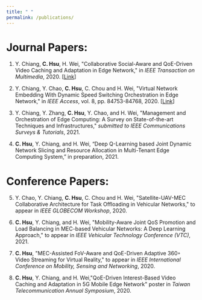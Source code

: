 ```yaml
---
title: " "
permalink: /publications/
---
```


Journal Papers:
======
1. Y. Chiang, **C. Hsu**, H. Wei, "Collaborative Social-Aware and QoE-Driven Video Caching and Adaptation in Edge Network," in *IEEE Transaction on Multimedia*, 2020. [[Link](https://ieeexplore.ieee.org/document/9271894)]

2. Y. Chiang, Y. Chao, **C. Hsu**, C. Chou and H. Wei, "Virtual Network Embedding With Dynamic Speed Switching Orchestration in Edge Network," in *IEEE Access*, vol. 8, pp. 84753-84768, 2020. [[Link](https://ieeexplore.ieee.org/document/9085392)]

3. Y. Chiang, Y. Zhang, **C. Hsu**, Y. Chao, and H. Wei, "Management and Orchestration of Edge Computing: A Survey on State-of-the-art Techniques and Infrastructures," *submitted to IEEE Communications Surveys & Tutorials*, 2021.

4. **C. Hsu**, Y. Chiang, and H. Wei, “Deep Q-Learning based Joint Dynamic Network Slicing and Resource Allocation in Multi-Tenant Edge Computing System,” in preparation, 2021.

Conference Papers:
======
5. Y. Chao, Y. Chiang, **C. Hsu**, C. Chou and H. Wei, "Satellite-UAV-MEC Collaborative Architecture for Task Offloading in Vehicular Networks," to appear in *IEEE GLOBECOM Workshop*, 2020.

6. **C. Hsu**, Y. Chiang, and H. Wei, "Mobility-Aware Joint QoS Promotion and Load Balancing in MEC-based Vehicular Networks: A Deep Learning Approach," to appear in *IEEE Vehicular Technology Conference (VTC)*, 2021.

7. **C. Hsu**, "MEC-Assisted FoV-Aware and QoE-Driven Adaptive 360◦ Video Streaming for Virtual Reality," to appear in *IEEE International Conference on Mobility, Sensing and Networking*, 2020.

8. **C. Hsu**, Y. Chiang, and H. Wei,"QoE-Driven Interest-Based Video Caching and Adaptation in 5G Mobile Edge Network" poster in *Taiwan Telecommunication Annual Symposium*, 2020.